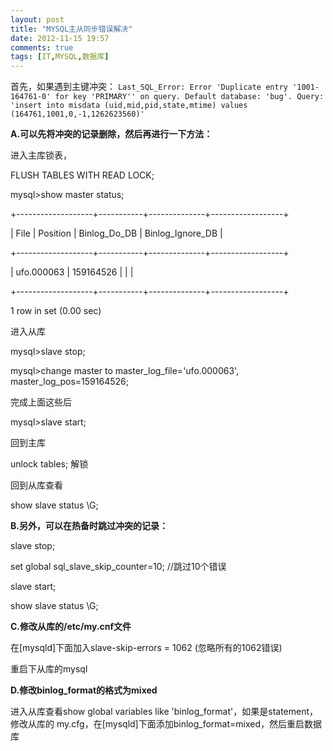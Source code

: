 ```yaml
---
layout: post
title: "MYSQL主从同步错误解决"
date: 2012-11-15 19:57
comments: true
tags: [IT,MYSQL,数据库]
---
```

首先，如果遇到主键冲突： 
`Last_SQL_Error: Error 'Duplicate entry '1001-164761-0' for key 'PRIMARY'' on query. Default database: 'bug'. Query: 'insert into misdata (uid,mid,pid,state,mtime) values (164761,1001,0,-1,1262623560)'` 

__A.可以先将冲突的记录删除，然后再进行一下方法：__

进入主库锁表，

FLUSH TABLES WITH READ LOCK;
<!--more-->
mysql>show master status;


+-------------------+-----------+--------------+------------------+


| File | Position | Binlog\_Do\_DB | Binlog\_Ignore\_DB |


+-------------------+-----------+--------------+------------------+


| ufo.000063 | 159164526 | | |</p>
+-------------------+-----------+--------------+------------------+


1 row in set (0.00 sec)</p>
进入从库


mysql>slave stop;


mysql>change master to master\_log\_file='ufo.000063', master\_log\_pos=159164526;


完成上面这些后


mysql>slave start;


回到主库


unlock tables; 解锁


回到从库查看


show slave status \G;


__B.另外，可以在热备时跳过冲突的记录：__


slave stop;

set global sql\_slave\_skip\_counter=10;  //跳过10个错误

slave start;

show slave status \G;

__C.修改从库的/etc/my.cnf文件__

在[mysqld]下面加入slave-skip-errors = 1062 (忽略所有的1062错误)

重启下从库的mysql

__D.修改binlog_format的格式为mixed__

进入从库查看show global variables like 'binlog\_format'，如果是statement，修改从库的 my.cfg，在[mysqld]下面添加binlog\_format=mixed，然后重启数据库